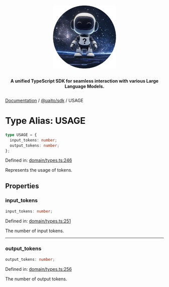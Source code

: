 <div style="display:flex; flex-direction:column; align-items:center;">
<p align="center">
  <img src="../UAITO.png" alt="UAITO Logo" width="200"/>
</p>

<p align="center">
  <strong>A unified TypeScript SDK for seamless interaction with various Large Language Models.</strong>
</p>
</div>

[Documentation](README.md) / [@uaito/sdk](@uaito.sdk.md) / USAGE

# Type Alias: USAGE

```ts
type USAGE = {
  input_tokens: number;
  output_tokens: number;
};
```

Defined in: [domain/types.ts:246](https://github.com/elribonazo/uaito/blob/7357f3422fc7be2b499254d1667539487f678a85/packages/sdk/src/domain/types.ts#L246)

Represents the usage of tokens.

## Properties

### input\_tokens

```ts
input_tokens: number;
```

Defined in: [domain/types.ts:251](https://github.com/elribonazo/uaito/blob/7357f3422fc7be2b499254d1667539487f678a85/packages/sdk/src/domain/types.ts#L251)

The number of input tokens.

***

### output\_tokens

```ts
output_tokens: number;
```

Defined in: [domain/types.ts:256](https://github.com/elribonazo/uaito/blob/7357f3422fc7be2b499254d1667539487f678a85/packages/sdk/src/domain/types.ts#L256)

The number of output tokens.
